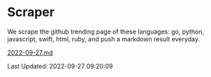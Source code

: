 # Scraper

We scrape the github trending page of these languages: go, python, javascript, swift, html, ruby, and push a markdown result everyday.

[2022-09-27.md](https://github.com/henson/Scraper/blob/master/2022-09-27.md)

Last Updated: 2022-09-27 09:20:09
